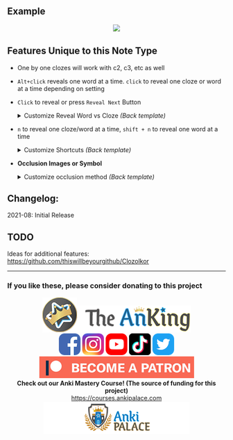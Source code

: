 ## Example
<p align="center"><img src="https://raw.githubusercontent.com/AnKingMed/AnKing-Note-Types/master/screenshots/Cloze-one%20by%20one.gif?raw=true" style="width:700px;"></p>

## Features Unique to this Note Type
- One by one clozes will work with c2, c3, etc as well
- `Alt+click` reveals one word at a time. `click` to reveal one cloze or word at a time depending on setting
- `Click` to reveal or press `Reveal Next` Button
  <details><summary>Customize Reveal Word vs Cloze <i>(Back template)</i></summary>
    <p>

    ```
    // Changes how "Reveal Next" and clicking behaves. Either "cloze" or "word". 
    var revealNextMode = "cloze" 
    ```
    </p>
  </details>

- `n` to reveal one cloze/word at a time, `shift + n` to reveal one word at a time 
  <details><summary>Customize Shortcuts <i>(Back template)</i></summary>
    <p>

    ```
    var revealClozeShortcut = "N" // Shortcut to reveal next cloze
    var revealClozeWordShortcut = "Shift + N" // Shortcut to reveal next cloze word
    ```
    </p>
  </details>

- <b>Occlusion Images or Symbol</b>
  <details><summary>Customize occlusion method <i>(Back template)</i></summary>
    <p>

    ```
    // What cloze is hidden with
    var clozeHidden = (elem) => "👑"
    /* 
    You can replace the above line with below examples. '█' or '_' works well for hiding clozes.

    // Fixed length  (default):
    var clozeHidden = (elem) => "███"
    // Replace all characters with "█":
    var clozeHidden = (elem) => "█".repeat(elem.textContent.length)
    // Show whitespaces:
    var clozeHidden = (elem) => "[" + elem.textContent.split(" ").map((t) => "_".repeat(t.length)).join(" ") + "]"
    // Color-filled box (doesn't hide images):
    var clozeHidden = (elem) => `<span style="background-color: red; color: transparent;">${elem.innerHTML}</span>`
    */
    ```
    </p>
  </details>

## Changelog:
2021-08: Initial Release

## TODO
Ideas for additional features: https://github.com/thiswillbeyourgithub/Clozolkor


***

### If you like these, please consider donating to this project

<p align="center">
<a href="https://www.ankingmed.com" rel="nofollow"><img src="https://raw.githubusercontent.com/AnKingMed/My-images/master/AnKing/AnKingSmall.png?raw=true"></a><a href="https://www.ankingmed.com" rel="nofollow"><img src="https://raw.githubusercontent.com/AnKingMed/My-images/master/AnKing/TheAnKing.png?raw=true"></a>
  <br>
  <a href="https://www.facebook.com/ankingmed" rel="nofollow"><img src="https://raw.githubusercontent.com/AnKingMed/My-images/master/Social/FB.png?raw=true"></a>     <a href="https://www.instagram.com/ankingmed" rel="nofollow"><img src="https://raw.githubusercontent.com/AnKingMed/My-images/master/Social/Instagram.png?raw=true"></a>     <a href="https://www.youtube.com/theanking" rel="nofollow"><img src="https://raw.githubusercontent.com/AnKingMed/My-images/master/Social/YT.png?raw=true"></a>     <a href="https://www.tiktok.com/@ankingmed" rel="nofollow"><img src="https://raw.githubusercontent.com/AnKingMed/My-images/master/Social/TikTok.png?raw=true"></a>     <a href="https://www.twitter.com/ankingmed" rel="nofollow"><img src="https://raw.githubusercontent.com/AnKingMed/My-images/master/Social/Twitter.png?raw=true"></a>
  <br>
<a href="https://www.ankipalace.com/membership" rel="nofollow"><img src="https://raw.githubusercontent.com/AnKingMed/My-images/master/AnKing/Patreon.jpg?raw=true"></a>
<br>
<b>Check out our Anki Mastery Course! (The source of funding for this project)</b><br>
          <a href="https://courses.ankipalace.com/?utm_source=anking_bg_add-on&amp;utm_medium=anki_add-on_page&amp;utm_campaign=mastery_course" rel="nofollow">https://courses.ankipalace.com</a>
<a href="https://courses.ankipalace.com/?utm_source=anking_bg_add-on&amp;utm_medium=anki_add-on_page&amp;utm_campaign=mastery_course" rel="nofollow">
  <br>
  <img src="https://raw.githubusercontent.com/AnKingMed/My-images/master/AnKing/AnkiPalace.png?raw=true"></a></p>
